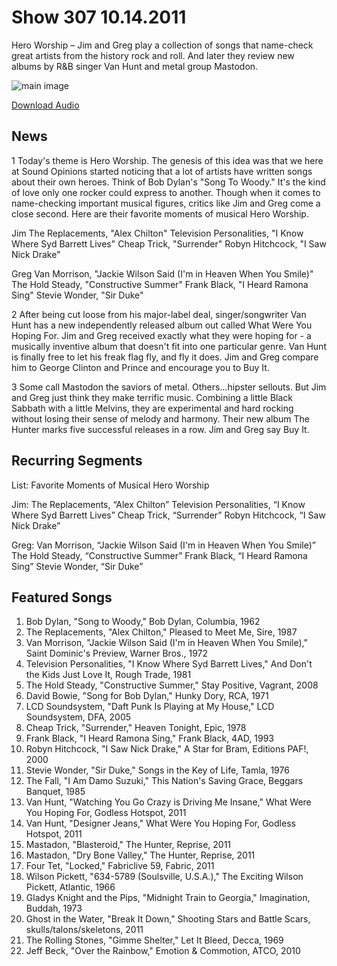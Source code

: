 # Show 307 10.14.2011
Hero Worship – Jim and Greg play a collection of songs that name-check great artists from the history rock and roll. And later they review new albums by R&B singer Van Hunt and metal group Mastodon.

![main image](http://www.soundopinions.org/images/2011/heroworship.jpg)

[Download Audio](http://audio.soundopinions.org/streams/2011/10/so_20111014.m3u)

## News
1 Today's theme is Hero Worship. The genesis of this idea was that we here at Sound Opinions started noticing that a lot of artists have written songs about their own heroes. Think of Bob Dylan's "Song To Woody." It's the kind of love only one rocker could express to another. Though when it comes to name-checking important musical figures, critics like Jim and Greg come a close second. Here are their favorite moments of musical Hero Worship.

Jim
The Replacements, "Alex Chilton" 
Television Personalities, "I Know Where Syd Barrett Lives"
Cheap Trick, "Surrender"
Robyn Hitchcock, "I Saw Nick Drake"

Greg
Van Morrison, "Jackie Wilson Said (I'm in Heaven When You Smile)"
The Hold Steady, "Constructive Summer"
Frank Black, "I Heard Ramona Sing"
Stevie Wonder, "Sir Duke"

2 After being cut loose from his major-label deal, singer/songwriter Van Hunt has a new independently released album out called What Were You Hoping For. Jim and Greg received exactly what they were hoping for - a musically inventive album that doesn't fit into one particular genre. Van Hunt is finally free to let his freak flag fly, and fly it does. Jim and Greg compare him to George Clinton and Prince and encourage you to Buy It.

3 Some call Mastodon the saviors of metal. Others...hipster sellouts. But Jim and Greg just think they make terrific music. Combining a little Black Sabbath with a little Melvins, they are experimental and hard rocking without losing their sense of melody and harmony. Their new album The Hunter marks five successful releases in a row. Jim and Greg say Buy It.

## Recurring Segments
List: Favorite Moments of Musical Hero Worship

Jim:
The Replacements, “Alex Chilton” 
Television Personalities, “I Know Where Syd Barrett Lives”
Cheap Trick, “Surrender”
Robyn Hitchcock, “I Saw Nick Drake”

Greg:
Van Morrison, “Jackie Wilson Said (I'm in Heaven When You Smile)”
The Hold Steady, “Constructive Summer”
Frank Black, “I Heard Ramona Sing”
Stevie Wonder, “Sir Duke”

## Featured Songs
1. Bob Dylan, "Song to Woody," Bob Dylan, Columbia, 1962
2. The Replacements, "Alex Chilton," Pleased to Meet Me, Sire, 1987
3. Van Morrison, "Jackie Wilson Said (I'm in Heaven When You Smile)," Saint Dominic's Preview, Warner Bros., 1972
4. Television Personalities, "I Know Where Syd Barrett Lives," And Don't the Kids Just Love It, Rough Trade, 1981
5. The Hold Steady, "Constructive Summer," Stay Positive, Vagrant, 2008
6. David Bowie, "Song for Bob Dylan," Hunky Dory, RCA, 1971
7. LCD Soundsystem, "Daft Punk Is Playing at My House," LCD Soundsystem, DFA, 2005
8. Cheap Trick, "Surrender," Heaven Tonight, Epic, 1978
9. Frank Black, "I Heard Ramona Sing," Frank Black, 4AD, 1993
10. Robyn Hitchcock, "I Saw Nick Drake," A Star for Bram, Editions PAF!, 2000
11. Stevie Wonder, "Sir Duke," Songs in the Key of Life, Tamla, 1976
12. The Fall, "I Am Damo Suzuki," This Nation's Saving Grace, Beggars Banquet, 1985
13. Van Hunt, "Watching You Go Crazy is Driving Me Insane," What Were You Hoping For, Godless Hotspot, 2011
14. Van Hunt, "Designer Jeans," What Were You Hoping For, Godless Hotspot, 2011
15. Mastadon, "Blasteroid," The Hunter, Reprise, 2011
16. Mastadon, "Dry Bone Valley," The Hunter, Reprise, 2011
17. Four Tet, "Locked," Fabriclive 59, Fabric, 2011
18. Wilson Pickett, "634-5789 (Soulsville, U.S.A.)," The Exciting Wilson Pickett, Atlantic, 1966
19. Gladys Knight and the Pips, "Midnight Train to Georgia," Imagination, Buddah, 1973
20. Ghost in the Water, "Break It Down," Shooting Stars and Battle Scars, skulls/talons/skeletons, 2011
21. The Rolling Stones, "Gimme Shelter," Let It Bleed, Decca, 1969
22. Jeff Beck, "Over the Rainbow," Emotion & Commotion, ATCO, 2010
